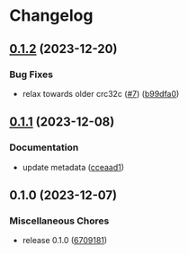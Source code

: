 # Changelog

## [0.1.2](https://github.com/snakemake/snakemake-storage-plugin-gcs/compare/v0.1.1...v0.1.2) (2023-12-20)


### Bug Fixes

* relax towards older crc32c ([#7](https://github.com/snakemake/snakemake-storage-plugin-gcs/issues/7)) ([b99dfa0](https://github.com/snakemake/snakemake-storage-plugin-gcs/commit/b99dfa07cc4b9bebbc2126d8f725bcd544c91dcf))

## [0.1.1](https://github.com/snakemake/snakemake-storage-plugin-gcs/compare/v0.1.0...v0.1.1) (2023-12-08)


### Documentation

* update metadata ([cceaad1](https://github.com/snakemake/snakemake-storage-plugin-gcs/commit/cceaad1c9795cc95c4d420b2ee2ebe0c7fdd5b0d))

## 0.1.0 (2023-12-07)


### Miscellaneous Chores

* release 0.1.0 ([6709181](https://github.com/snakemake/snakemake-storage-plugin-gcs/commit/67091814a0b44107809162b6eb6d9178745d8afa))

